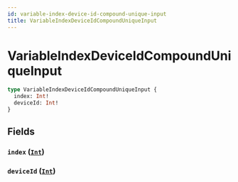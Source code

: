 ```yaml
---
id: variable-index-device-id-compound-unique-input
title: VariableIndexDeviceIdCompoundUniqueInput
---
```


 # VariableIndexDeviceIdCompoundUniqueInput





```graphql
type VariableIndexDeviceIdCompoundUniqueInput {
  index: Int!
  deviceId: Int!
}
```


## Fields

### `index` ([`Int`](/scalars/int))




### `deviceId` ([`Int`](/scalars/int))






